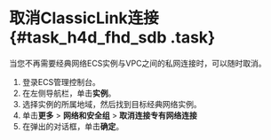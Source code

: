 # 取消ClassicLink连接 {#task_h4d_fhd_sdb .task}

当您不再需要经典网络ECS实例与VPC之间的私网连接时，可以随时取消。

1.   登录ECS管理控制台。 
2.   在左侧导航栏，单击**实例**。 
3.  选择实例的所属地域，然后找到目标经典网络实例。 
4.  单击**更多** \> **网络和安全组** \> **取消连接专有网络连接** 
5.   在弹出的对话框，单击**确定**。 

